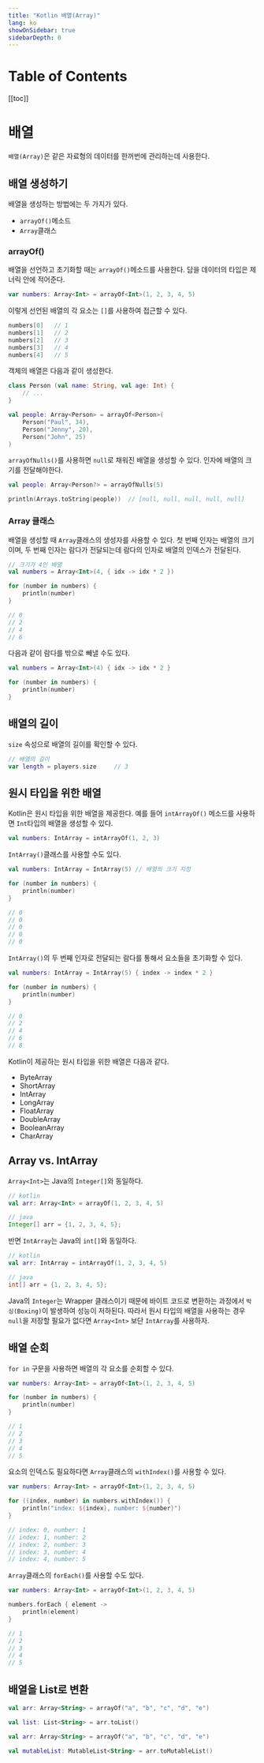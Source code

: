 ```yaml
---
title: "Kotlin 배열(Array)"
lang: ko
showOnSidebar: true
sidebarDepth: 0
---
```


# Table of Contents
[[toc]]

# 배열 
`배열(Array)`은 같은 자료형의 데이터를 한꺼번에 관리하는데 사용한다.

## 배열 생성하기
배열을 생성하는 방법에는 두 가지가 있다.
- `arrayOf()`메소드
- `Array`클래스

### arrayOf()
배열을 선언하고 초기화할 때는 `arrayOf()`메소드를 사용한다. 담을 데이터의 타입은 제너릭 안에 적어준다.
``` kotlin
var numbers: Array<Int> = arrayOf<Int>(1, 2, 3, 4, 5)
```
이렇게 선언된 배열의 각 요소는 `[]`를 사용하여 접근할 수 있다.
``` kotlin
numbers[0]   // 1
numbers[1]   // 2
numbers[2]   // 3
numbers[3]   // 4
numbers[4]   // 5
```
객체의 배열은 다음과 같이 생성한다.
``` kotlin
class Person (val name: String, val age: Int) {
    // ...   
}

val people: Array<Person> = arrayOf<Person>(
    Person("Paul", 34),
    Person("Jenny", 20),
    Person("John", 25)
)
```
`arrayOfNulls()`를 사용하면 `null`로 채워진 배열을 생성할 수 있다. 인자에 배열의 크기를 전달해야한다.
``` kotlin 
val people: Array<Person?> = arrayOfNulls(5)

println(Arrays.toString(people))  // [null, null, null, null, null]
```


### Array 클래스
배열을 생성할 때 `Array`클래스의 생성자를 사용할 수 있다. 첫 번째 인자는 배열의 크기이며, 두 번째 인자는 람다가 전달되는데 람다의 인자로 배열의 인덱스가 전달된다.
``` kotlin
// 크기가 4인 배열
val numbers = Array<Int>(4, { idx -> idx * 2 })

for (number in numbers) {
    println(number)
}

// 0
// 2
// 4
// 6
```
다음과 같이 람다를 밖으로 빼낼 수도 있다.
``` kotlin
val numbers = Array<Int>(4) { idx -> idx * 2 }

for (number in numbers) {
    println(number)
}
```

## 배열의 길이
`size` 속성으로 배열의 길이를 확인할 수 있다.
```kotlin
// 배열의 길이
var length = players.size     // 3
```

## 원시 타입을 위한 배열
Kotlin은 원시 타입을 위한 배열을 제공한다. 예를 들어 `intArrayOf()` 메소드를 사용하면 `Int`타입의 배열을 생성할 수 있다.
``` kotlin
val numbers: IntArray = intArrayOf(1, 2, 3)
```
`IntArray()`클래스를 사용할 수도 있다.
``` kotlin
val numbers: IntArray = IntArray(5) // 배열의 크기 지정

for (number in numbers) {
    println(number)
}

// 0
// 0
// 0
// 0
// 0
```
`IntArray()`의 두 번째 인자로 전달되는 람다를 통해서 요소들을 초기화할 수 있다.
``` kotlin
val numbers: IntArray = IntArray(5) { index -> index * 2 }

for (number in numbers) {
    println(number)
}

// 0
// 2
// 4
// 6
// 8
```

Kotlin이 제공하는 원시 타입을 위한 배열은 다음과 같다.
- ByteArray
- ShortArray
- IntArray
- LongArray
- FloatArray
- DoubleArray
- BooleanArray
- CharArray

## Array vs. IntArray
`Array<Int>`는 Java의 `Integer[]`와 동일하다.
``` kotlin 
// kotlin
val arr: Array<Int> = arrayOf(1, 2, 3, 4, 5)
```
``` java
// java
Integer[] arr = {1, 2, 3, 4, 5};
```
반면 `IntArray`는 Java의 `int[]`와 동일하다. 
``` kotlin
// kotlin
val arr: IntArray = intArrayOf(1, 2, 3, 4, 5)
```
``` java
// java
int[] arr = {1, 2, 3, 4, 5};
```
Java의 `Integer`는 Wrapper 클래스이기 때문에 바이트 코드로 변환하는 과정에서 `박싱(Boxing)`이 발생하여 성능이 저하된다. 따라서 원시 타입의 배열을 사용하는 경우 `null`을 저장할 필요가 없다면 `Array<Int>` 보단 `IntArray`를 사용하자.

## 배열 순회
`for in` 구문을 사용하면 배열의 각 요소를 순회할 수 있다.
``` kotlin
var numbers: Array<Int> = arrayOf<Int>(1, 2, 3, 4, 5)

for (number in numbers) {
    println(number)
}

// 1
// 2
// 3
// 4
// 5
```

요소의 인덱스도 필요하다면 `Array`클래스의 `withIndex()`를 사용할 수 있다.
``` kotlin
var numbers: Array<Int> = arrayOf<Int>(1, 2, 3, 4, 5)

for ((index, number) in numbers.withIndex()) {
    println("index: ${index}, number: ${number}")
}

// index: 0, number: 1
// index: 1, number: 2
// index: 2, number: 3
// index: 3, number: 4
// index: 4, number: 5
```

`Array`클래스의 `forEach()`를 사용할 수도 있다.
``` kotlin
var numbers: Array<Int> = arrayOf<Int>(1, 2, 3, 4, 5)

numbers.forEach { element ->
    println(element)
}

// 1
// 2
// 3
// 4
// 5
```

## 배열을 List로 변환
``` kotlin
val arr: Array<String> = arrayOf("a", "b", "c", "d", "e")

val list: List<String> = arr.toList()
```
``` kotlin
val arr: Array<String> = arrayOf("a", "b", "c", "d", "e")

val mutableList: MutableList<String> = arr.toMutableList()
```